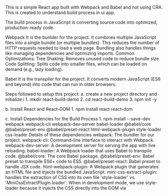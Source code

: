 This is a simple React app built with Webpack and Babel and not using CRA.
This is created to understand build process in ui app.

The build process in JavaScript is converting source code into optimized, production-ready code.

Webpack
    It is the bunlder for the project.
    It combines multiple JavaScript files into a single bundle (or multiple bundles). This reduces the number of HTTP requests needed to load a web page. Bundling also handles things like managing dependencies and optimizing imports.
    Common Optimizations:
        Tree Shaking: Removes unused code to reduce bundle size.
        Code Splitting: Splits code into smaller files, which can be loaded on demand (e.g., lazy loading).

Babel
    It is the transpiler for the project.
    It converts modern JavaScript (ES6 and beyond) into code that can run in older browsers.


Steps followed to setup this project:
a. create a new project directory and initialize i
    1. mkdir react-build-demo
    2. cd react-build-demo
    3. npm init -y

b. Install React and React-DOM
    1. npm install react react-dom

c. Install Dependencies for the Build Process
    1. npm install --save-dev webpack webpack-cli webpack-dev-server babel-loader @babel/core @babel/preset-env @babel/preset-react html-webpack-plugin style-loader css-loader
Details of these dependencies
    webpack: The bundler for our project.
    webpack-cli: Command-line interface to interact with Webpack.
    webpack-dev-server: A development server for serving the app with live reloading.
    babel-loader: A Webpack loader that uses Babel to transpile code.
    @babel/core: The core Babel package.
    @babel/preset-env: Babel preset to transpile ES6+ code to ES5.
    @babel/preset-react: Babel preset to handle JSX code.
    html-webpack-plugin: A Webpack plugin that generates an HTML file and injects the bundled JavaScript.
    mini-css-extract-plugin: handles the extraction of CSS into its own file
    'style-loader' vs. 'MiniCssExtractPlugin.loader': When in development mode, we use style-loader because it injects the CSS directly into the DOM via <style> tags for hot reloading. In production, MiniCssExtractPlugin.loader extracts the CSS into a file so that it can be cached and loaded more efficiently.

d.  Set up Babel Configuration (.babelrc)

e. Set up Webpack Configuration (webpack.config.js)

f. Set up the HTML Template (public/index.html)

g. Create Your React Code (src/index.js, src/styles.css)

h. Add NPM Scripts (start, build, build:prod)


After these changes running npm run build (dev build) and npm run build:prod (prod build) command will do these,
Difference Between Development and Production
1. Development Mode (with style-loader):
   CSS is inlined into JavaScript using <style> tags.
   This allows for fast updates and hot-reloading during development.

2. Production Mode (with MiniCssExtractPlugin):
   CSS is extracted into a separate file (styles.css).
   The JavaScript bundle (bundle.js) and the CSS file (styles.css) are linked separately in the HTML, so the CSS can be `cached` by the browser, improving performance.
   The HTML includes a <link href="styles.css" rel="stylesheet" /> to reference the external CSS.
   The JavaScript (bundle.js) and CSS (styles.css) are loaded as separate files.

Caching(line 46) and Performance 
    Caching refers to the browser storing files locally (like images, JavaScript, and CSS) so that the next time the user visits your website, it doesn't have to download them again. This significantly improves load times after the initial visit.

How Webpack Helps with Cache Busting
    To take caching to the next level, Webpack provides a technique called cache busting. This ensures that the browser always fetches the latest versions of files when they change (like styles.css or bundle.js), but doesn’t download the same file repeatedly.

How to achieve Cache Busting with Hashing
    When you build your project for production, you can configure Webpack to append a unique hash to the file names (e.g., bundle.[contenthash].js, styles.[contenthash].css).
    Why use hashes?
        When the content of a file changes (e.g., the CSS or JS changes), the hash will also change.
        This tells the browser: "Hey, this is a new file, you need to download it again."
        On the other hand, if the file content hasn’t changed, the hash stays the same, and the browser uses the cached version.

    Cache Busting with Hashing can be seen in action in dev mode by making below changes(if styles also needed),

    Changing this 
        use: [
          // In production, extract CSS into a separate file
          process.env.NODE_ENV === "production"
            ? MiniCssExtractPlugin.loader // Use MiniCssExtractPlugin in production
            : "style-loader", // Use style-loader in development for hot-reloading
          "css-loader", // Load CSS
        ],
    to
        use: [
          MiniCssExtractPlugin.loader ,
          "css-loader", // Load CSS
        ],

After making above changes go to network tab and check size for bundle.[contenthash].js and styles.[contenthash].css. First time it will show amount of kb. On next reload it will show as memory cache/disk cache. 
If it doesnt work you may have to pass Cache-Control headers in webpack.

What happens when mode: "production" in webpack
    Minification: Webpack will automatically apply TerserPlugin for JavaScript minification.
    Tree Shaking: Unused code will be removed (if you’re using ES modules).
    Optimizations: Additional optimizations like code splitting and more will be enabled.


Tree Shaking: Removes unused code to reduce bundle size. Webpack automatically does it. But we have to make sure mode is production for prod builds in webpack.

Code Splitting: Splits code into smaller files, which can be loaded on demand (e.g., lazy loading).

Q: does webpack automatically handles exclusion of test files?
A: No, Webpack does not automatically exclude test files. You need to explicitly configure it to exclude them during the build process. By default, Webpack only processes files defined as entry points and their dependencies, so test files are not included unless referenced in your source code.
(Any libraries or frameworks used only for testing (e.g., Jest) are listed as devDependencies in package.json. These dependencies are not included in the production bundle)


